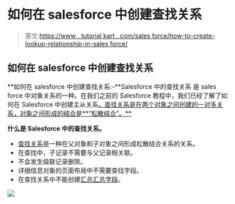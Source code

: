 # 如何在 salesforce 中创建查找关系

> 原文:[https://www . tutorial kart . com/sales force/how-to-create-lookup-relationship-in-sales force/](https://www.tutorialkart.com/salesforce/how-to-create-lookup-relationship-in-salesforce/)

## 如何在 salesforce 中创建查找关系

**如何在 salesforce 中创建查找关系:-**Salesforce 中的查找关系 是 sales force 中对象关系的一种。在我们之前的 Salesforce 教程中，我们已经了解了如何在 Salesforce 中创建主从关系[。查找关系是在两个对象之间创建的一对多关系，对象之间形成的结合是**“松散结合”。**](https://www.tutorialkart.com/salesforce/how-to-create-master-detail-relationship-in-salesforce/)

**什么是 Salesforce 中的查找关系。**

*   [查找关系](https://www.tutorialkart.com/salesforce/how-to-create-lookup-relationship-in-salesforce/)是一种在父对象和子对象之间形成松散结合关系的关系。
*   在查找中，子记录不需要与父记录相关联。
*   不会发生级联记录删除。
*   详细信息对象的页面布局中不需要查找字段。
*   在查找关系中不能创建[汇总汇总字段](https://www.tutorialkart.com/salesforce/salesforce-rollup-summary-field/)。

[![](../Images/925da31b32d6bc3827932f6c8afb11bb.png)](https://www.tutorialkart.com/)